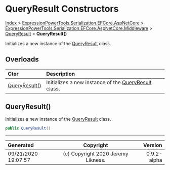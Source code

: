 ﻿# QueryResult Constructors

[Index](../index.md) > [ExpressionPowerTools.Serialization.EFCore.AspNetCore](ExpressionPowerTools.Serialization.EFCore.AspNetCore.a.md) > [ExpressionPowerTools.Serialization.EFCore.AspNetCore.Middleware](ExpressionPowerTools.Serialization.EFCore.AspNetCore.Middleware.n.md) > [QueryResult](ExpressionPowerTools.Serialization.EFCore.AspNetCore.Middleware.QueryResult.cs.md) > **QueryResult()**

Initializes a new instance of the [QueryResult](ExpressionPowerTools.Serialization.EFCore.AspNetCore.Middleware.QueryResult.cs.md) class.

## Overloads

| Ctor | Description |
| :-- | :-- |
| [QueryResult()](#queryresult) | Initializes a new instance of the [QueryResult](ExpressionPowerTools.Serialization.EFCore.AspNetCore.Middleware.QueryResult.cs.md) class. |

## QueryResult()

Initializes a new instance of the [QueryResult](ExpressionPowerTools.Serialization.EFCore.AspNetCore.Middleware.QueryResult.cs.md) class.

```csharp
public QueryResult()
```



---

| Generated | Copyright | Version |
| :-- | :-: | --: |
| 09/21/2020 19:07:57 | (c) Copyright 2020 Jeremy Likness. | 0.9.2-alpha |
